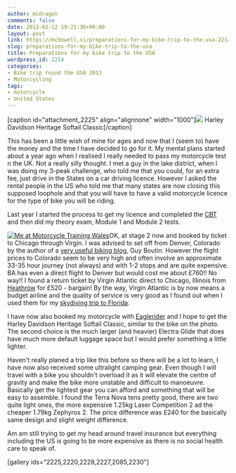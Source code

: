 ```yaml
---
author: mcdragon
comments: false
date: 2013-02-12 19:21:36+00:00
layout: post
link: https://mcdowell.si/preparations-for-my-bike-trip-to-the-usa-2214.html
slug: preparations-for-my-bike-trip-to-the-usa
title: Preparations for my bike trip to the USA
wordpress_id: 2214
categories:
- Bike trip round the USA 2013
- Motorcycling
tags:
- motorcycle
- United States
---
```


[caption id="attachment_2225" align="alignnone" width="1000"]![](https://img.mcdowell.si/2013/02/13-hd-heritage-softail-classic-bs.resized-1.jpg) Harley Davidson Heritage Softail Classic[/caption]

This has been a little wish of mine for ages and now that I (seem to) have the money and the time I have decided to go for it. My mental plans started about a year ago when I realised I really needed to pass my motorcycle test n the UK. Not a really silly thought. I met a guy in the lake district, when I was doing my 3-peak challenge, who told me that you could, for an extra fee, just drive in the States on a car driving licence.
However I asked the rental people in the US who told me that many states are now closing this supposed loophole and that you will have to have a valid motorcycle licence for the type of bike you will be riding.

Last year I started the process to get my licence and completed the [CBT](http://en.wikipedia.org/wiki/Compulsory_Basic_Training) and then did my theory exam, Module 1 and Module 2 tests.

[![Me at Motorcycle Training Wales](https://img.mcdowell.si/2012/04/WMT-1-300x225.jpg)](https://img.mcdowell.si/2012/04/WMT.jpg)OK, at stage 2 now and booked by ticket to Chicago through Virgin. I was advised to set off from Denver, Colorado by the author of a [very useful biking blog](http://www.bamarider.com/), Guy Boutin. However the flight prices to Colorado seem to be very high and often involve an approximate 33-35 hour journey (not always) and with 1-2 stops and are quite expensive. BA has even a direct flight to Denver but would cost me about £760!! No way!! I found a return ticket by Virgin Atlantic direct to Chicago, Illinois from [Heathrow](http://en.wikipedia.org/wiki/London_Heathrow_Airport) for £520 - bargain! By the way, Virgin Atlantic is by now means a budget airline and the quality of service is very good as I found out when I used them for my [skydiving trip to Florida](https://mcdowell.si/florida-here-i-will-come-68.html).

I have now also booked my motorcycle with [Eaglerider](http://www.eaglerider.com/) and I hope to get the Harley Davidson Heritage Softail Classic, similar to the bike on the photo. The second choice is the much larger (and heavier) Electra Glide that does have much more default luggage space but I would prefer something a little lighter.

Haven't really planed a trip like this before so there will be a lot to learn, I have now also received some ultralight camping gear. Even though I will travel with a bike you shouldn't overload it as it will elevate the centre of gravity and make the bike more unstable and difficult to manoeuvre. Basically get the lightest gear you can afford and something that will be easy to assemble. I found the Terra Nova tens pretty good, there are two quite light ones, the more expensive 1.25kg Laser Competition 2 ad the cheaper 1.79kg Zephyros 2. The price difference was £240 for the basically same design and slight weight difference.

Am am still trying to get my head around travel insurance but everything including the US is going to be more expensive as there is no social health care to speak of.

[gallery ids="2225,2220,2228,2227,2085,2230"]
